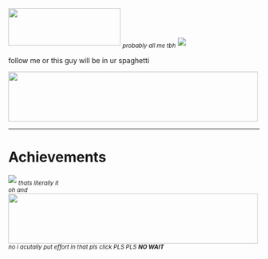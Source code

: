<img height="75px" width="225px" src="https://komarev.com/ghpvc/?username=dacoder101&label=pog+viewssssss&color=green&style=for-the-badge">
<sub><i>probably all me tbh</i></sub>
<img src="https://github-readme-stats.vercel.app/api?username=dacoder101&show_icons=true&theme=radical">
<p>follow me or this guy will be in ur spaghetti</p>
<img height="100px"width="500px"src="https://m.media-amazon.com/images/S/aplus-media/vc/a0b2ca3e-d921-4ab8-b750-49bc30b1af5e._SR300,300_.jpg">
<hr>
<h1>Achievements</h1>
<img src="https://user-images.githubusercontent.com/107454678/220548624-031f674f-1698-4022-8837-f33c2b1f572b.png">
<sub><i>thats literally it<br>oh and</i></sub><br>
<a href="https://dacoder101.github.io/rickin" target="_blank"><img height="100px" width="500px"src="https://media.tenor.com/yheo1GGu3FwAAAAC/rick-roll-rick-ashley.gif"></a>
<br><sub><i>no i acutally put effort in that pls click PLS PLS <b>NO WAIT</b></i></sub>
